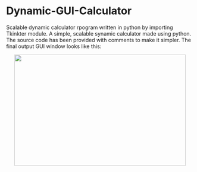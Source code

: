 # Dynamic-GUI-Calculator
Scalable dynamic calculator rpogram written in python by importing Tkinkter module.
A simple, scalable synamic calculator made using python. The source code has been provided with comments to make it simpler. The final output GUI window looks like this:
<p align="center">
  <img width="460" height="300" src="https://user-images.githubusercontent.com/96624771/222894473-47cd4ddb-2d30-4b79-89e8-d56611920454.png">
</p>
